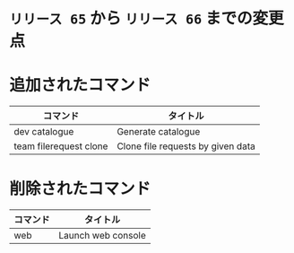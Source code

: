 # `リリース 65` から `リリース 66` までの変更点

# 追加されたコマンド

| コマンド               | タイトル                          |
|------------------------|-----------------------------------|
| dev catalogue          | Generate catalogue                |
| team filerequest clone | Clone file requests by given data |



# 削除されたコマンド

| コマンド | タイトル           |
|----------|--------------------|
| web      | Launch web console |



